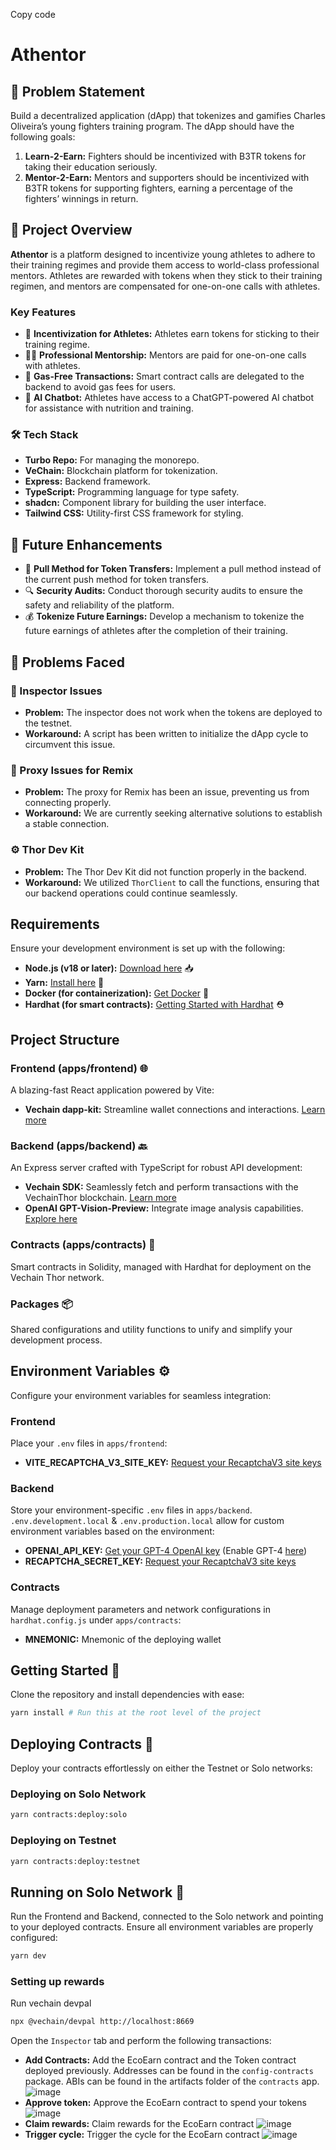 
Copy code
# Athentor

## 🚀 Problem Statement

Build a decentralized application (dApp) that tokenizes and gamifies Charles Oliveira’s young fighters training program. The dApp should have the following goals:

1. **Learn-2-Earn:** Fighters should be incentivized with B3TR tokens for taking their education seriously.
2. **Mentor-2-Earn:** Mentors and supporters should be incentivized with B3TR tokens for supporting fighters, earning a percentage of the fighters’ winnings in return.

## 🌟 Project Overview

**Athentor** is a platform designed to incentivize young athletes to adhere to their training regimes and provide them access to world-class professional mentors. Athletes are rewarded with tokens when they stick to their training regimen, and mentors are compensated for one-on-one calls with athletes.

### Key Features

- 🏅 **Incentivization for Athletes:** Athletes earn tokens for sticking to their training regime.
- 👩‍🏫 **Professional Mentorship:** Mentors are paid for one-on-one calls with athletes.
- 💸 **Gas-Free Transactions:** Smart contract calls are delegated to the backend to avoid gas fees for users.
- 🤖 **AI Chatbot:** Athletes have access to a ChatGPT-powered AI chatbot for assistance with nutrition and training.

### 🛠 Tech Stack

- **Turbo Repo:** For managing the monorepo.
- **VeChain:** Blockchain platform for tokenization.
- **Express:** Backend framework.
- **TypeScript:** Programming language for type safety.
- **shadcn:** Component library for building the user interface.
- **Tailwind CSS:** Utility-first CSS framework for styling.

## 🔮 Future Enhancements

- 🔄 **Pull Method for Token Transfers:** Implement a pull method instead of the current push method for token transfers.
- 🔍 **Security Audits:** Conduct thorough security audits to ensure the safety and reliability of the platform.
- 💰 **Tokenize Future Earnings:** Develop a mechanism to tokenize the future earnings of athletes after the completion of their training.

## 🚧 Problems Faced

### 🐞 Inspector Issues
- **Problem:** The inspector does not work when the tokens are deployed to the testnet.
- **Workaround:** A script has been written to initialize the dApp cycle to circumvent this issue.

### 🔌 Proxy Issues for Remix
- **Problem:** The proxy for Remix has been an issue, preventing us from connecting properly.
- **Workaround:** We are currently seeking alternative solutions to establish a stable connection.

### ⚙️ Thor Dev Kit
- **Problem:** The Thor Dev Kit did not function properly in the backend.
- **Workaround:** We utilized `ThorClient` to call the functions, ensuring that our backend operations could continue seamlessly.

## Requirements

Ensure your development environment is set up with the following:

- **Node.js (v18 or later):** [Download here](https://nodejs.org/en/download/package-manager) 📥
- **Yarn:** [Install here](https://classic.yarnpkg.com/lang/en/docs/install/#mac-stable) 🧶
- **Docker (for containerization):** [Get Docker](https://docs.docker.com/get-docker/) 🐳
- **Hardhat (for smart contracts):** [Getting Started with Hardhat](https://hardhat.org/hardhat-runner/docs/getting-started) ⛑️

## Project Structure
### Frontend (apps/frontend) 🌐

A blazing-fast React application powered by Vite:
- **Vechain dapp-kit:** Streamline wallet connections and interactions. [Learn more](https://docs.vechain.org/developer-resources/sdks-and-providers/dapp-kit)

### Backend (apps/backend) 🔙

An Express server crafted with TypeScript for robust API development:
- **Vechain SDK:** Seamlessly fetch and perform transactions with the VechainThor blockchain. [Learn more](https://docs.vechain.org/developer-resources/sdks-and-providers/sdk)
- **OpenAI GPT-Vision-Preview:** Integrate image analysis capabilities. [Explore here](https://platform.openai.com/docs/guides/vision)

### Contracts (apps/contracts) 📜

Smart contracts in Solidity, managed with Hardhat for deployment on the Vechain Thor network.

### Packages 📦

Shared configurations and utility functions to unify and simplify your development process.

## Environment Variables ⚙️

Configure your environment variables for seamless integration:

### Frontend

Place your `.env` files in `apps/frontend`:
- **VITE_RECAPTCHA_V3_SITE_KEY:** [Request your RecaptchaV3 site keys](https://developers.google.com/recaptcha/docs/v3)

### Backend

Store your environment-specific `.env` files in `apps/backend`. `.env.development.local` & `.env.production.local` allow for custom environment variables based on the environment:
- **OPENAI_API_KEY:** [Get your GPT-4 OpenAI key](https://platform.openai.com/api-keys) (Enable GPT-4 [here](https://help.openai.com/en/articles/7102672-how-can-i-access-gpt-4-gpt-4-turbo-and-gpt-4o))
- **RECAPTCHA_SECRET_KEY:** [Request your RecaptchaV3 site keys](https://developers.google.com/recaptcha/docs/v3)

### Contracts

Manage deployment parameters and network configurations in `hardhat.config.js` under `apps/contracts`:
- **MNEMONIC:** Mnemonic of the deploying wallet

## Getting Started 🏁

Clone the repository and install dependencies with ease:
```bash
yarn install # Run this at the root level of the project
```

## Deploying Contracts 🚀

Deploy your contracts effortlessly on either the Testnet or Solo networks:

### Deploying on Solo Network

```bash
yarn contracts:deploy:solo
```

### Deploying on Testnet

```bash
yarn contracts:deploy:testnet
```

## Running on Solo Network 🔧

Run the Frontend and Backend, connected to the Solo network and pointing to your deployed contracts. Ensure all environment variables are properly configured:
```bash
yarn dev 
```

### Setting up rewards
Run vechain devpal 
```bash
npx @vechain/devpal http://localhost:8669
```

Open the `Inspector` tab and perform the following transactions:
- **Add Contracts:** Add the EcoEarn contract and the Token contract deployed previously. Addresses can be found in the `config-contracts` package. ABIs can be found in the artifacts folder of the `contracts` app.
![image](https://github.com/vechain/x-app-template/assets/64158778/e288ada4-5973-4428-9e72-a362388b1826)
- **Approve token:** Approve the EcoEarn contract to spend your tokens
![image](https://github.com/vechain/x-app-template/assets/64158778/70787d8d-ae60-40ea-b277-87359aaca4ee)
- **Claim rewards:** Claim rewards for the EcoEarn contract
![image](https://github.com/vechain/x-app-template/assets/64158778/834437e5-8de1-4802-9ed7-dca6fe4df332)
- **Trigger cycle:** Trigger the cycle for the EcoEarn contract
![image](https://github.com/vechain/x-app-template/assets/64158778/00236dcd-5b64-4493-9acd-55c6a7f0981f)

